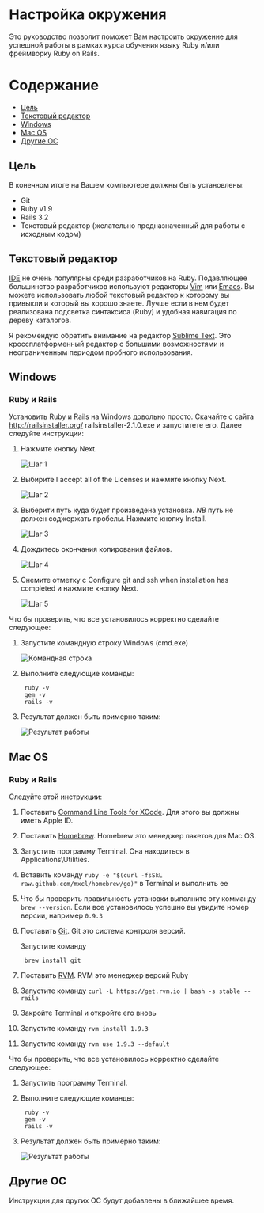 # Настройка окружения

Это руководство позволит поможет Вам настроить окружение для успешной работы в рамках курса обучения языку Ruby и/или фреймворку Ruby on Rails.

# Содержание

* [Цель](#%D0%A6%D0%B5%D0%BB%D1%8C)
* [Текстовый редактор](#%D0%A2%D0%B5%D0%BA%D1%81%D1%82%D0%BE%D0%B2%D1%8B%D0%B9-%D1%80%D0%B5%D0%B4%D0%B0%D0%BA%D1%82%D0%BE%D1%80)
* [Windows](#windows)
* [Mac OS](#mac-os)
* [Другие ОС](#%D0%94%D1%80%D1%83%D0%B3%D0%B8%D0%B5-%D0%9E%D0%A1)

## Цель

В конечном итоге на Вашем компьютере должны быть установлены:

  * Git
  * Ruby v1.9
  * Rails 3.2
  * Текстовый редактор (желательно предназначенный для работы с исходным кодом)

## Текстовый редактор

[IDE](http://ru.wikipedia.org/wiki/IDE) не очень популярны среди разработчиков на Ruby. Подавляющее большинство разработчиков используют редакторы 
[Vim](http://www.vim.org/) или [Emacs](http://www.gnu.org/software/emacs/). Вы можете использовать любой текстовый редактор к которому вы привыкли и который вы хорошо знаете.
Лучше если в нем будет реализована подсветка синтаксиса (Ruby) и удобная навигация по дереву каталогов. 

Я рекомендую обратить внимание на редактор [Sublime Text](http://www.sublimetext.com/). Это кроссплатформенный редактор с большими возможностями и неограниченным периодом пробного использования.

## Windows

### Ruby и Rails

Установить Ruby и Rails на Windows довольно просто. Скачайте с сайта http://railsinstaller.org/ railsinstaller-2.1.0.exe и запуститете его. Далее следуйте инструкции:
  
1. Нажмите кнопку Next.
    
    ![Шаг 1](https://raw.github.com/rails-workshop/tutorials/master/setup/images/step0.png "Шаг 1")

1. Выбирите I accept all of the Licenses и нажмите кнопку Next.

    ![Шаг 2](https://raw.github.com/rails-workshop/tutorials/master/setup/images/step1.png "Шаг 2")

1. Выберити путь куда будет произведена установка. *NB* путь не должен соджержать пробелы. Нажмите кнопку Install.
    
    ![Шаг 3](https://raw.github.com/rails-workshop/tutorials/master/setup/images/step2.png "Шаг 3")
        
1. Дождитесь окончания копирования файлов.
    
    ![Шаг 4](https://raw.github.com/rails-workshop/tutorials/master/setup/images/step3.png "Шаг 4")
        
1. Снемите отметку с Configure git and ssh when installation has completed и нажмите кнопку Next.
    
    ![Шаг 5](https://raw.github.com/rails-workshop/tutorials/master/setup/images/step4.png "Шаг 5")
    

Что бы проверить, что все установилось корректно сделайте следующее:

1. Запустите командную строку Windows (cmd.exe)

    ![Командная строка](https://raw.github.com/rails-workshop/tutorials/master/setup/images/step5.png "Командная строка")
        
1. Выполните следующие команды:

        ruby -v
        gem -v
        rails -v
        
1. Результат должен быть примерно таким:
        
    ![Результат работы](https://raw.github.com/rails-workshop/tutorials/master/setup/images/step6.png "Результат работы")
    

## Mac OS

### Ruby и Rails

Следуйте этой инструкции:

1. Поставить [Command Line Tools for XCode](https://developer.apple.com/downloads). Для этого вы должны иметь Apple ID.

1. Поставить [Homebrew](http://mxcl.github.com/homebrew/). Homebrew это менеджер пакетов для Mac OS.

 1. Запустить программу Terminal. Она находиться в Applications\Utilities.

 1. Вставить команду ```ruby -e "$(curl -fsSkL raw.github.com/mxcl/homebrew/go)"``` в Terminal и выполнить ее

 1. Что бы проверить правильность установки выполните эту комманду ```brew --version```. Если все установилось успешно вы увидите номер версии, например ```0.9.3```

1. Поставить [Git](http://git-scm.com/). Git это система контроля версий.

    Запустите команду

        brew install git

1. Поставить [RVM](https://rvm.beginrescueend.com/). RVM это менеджер версий Ruby

 1. Запустите команду ```curl -L https://get.rvm.io | bash -s stable --rails```

 1. Закройте Terminal и откройте его вновь

 1. Запустите команду ```rvm install 1.9.3```

 1. Запустите команду ```rvm use 1.9.3 --default```


Что бы проверить, что все установилось корректно сделайте следующее:

1. Запустить программу Terminal.

1. Выполните следующие команды:

        ruby -v
        gem -v
        rails -v

1. Результат должен быть примерно таким:
        
    ![Результат работы](https://raw.github.com/rails-workshop/tutorials/master/setup/images/step6mac.png "Результат работы")

## Другие ОС

Инструкции для других ОС будут добавлены в ближайшее время.


